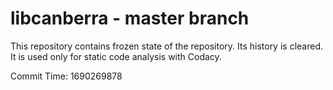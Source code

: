 # libcanberra - master branch

This repository contains frozen state of the repository.
Its history is cleared. It is used only for static code
analysis with Codacy.

Commit Time: 1690269878